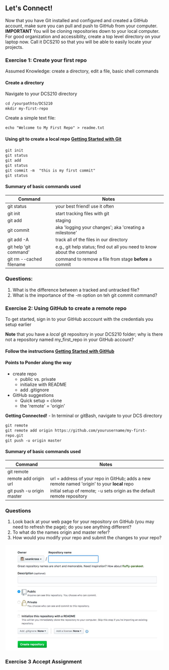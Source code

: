 ## Let's Connect!  
Now that you have Git installed and configured and created a GitHub account, make sure you can pull and push 
to GitHub from your computer. 
**IMPORTANT** You will be cloning repositories down to your local computer. For good organization and accessiblity, create a top
level directory on your laptop now. Call it DCS210 so that you will be able to easily locate your projects.
    
### Exercise 1: Create your first repo
Assumed Knowledge: create a directory, edit a file, basic shell commands
#### Create a directory

Navigate to your DCS210 directory

	cd /yourpathto/DCS210
	mkdir my-first-repo
Create a simple text file:

	echo "Welcome to My First Repo" > readme.txt

#### Using git to create a local repo [Getting Started with Git](https://seankross.com/the-unix-workbench/git-and-github.html#getting-started-with-git)  

	git init
	git status
	git add 
	git status
	git commit -m  "this is my first commit"
	git status
	
#### Summary of basic commands used 

| Command         | Notes |
| --------------- | ------ |
|git status| your best friend! use it often|
|git init| start tracking files with git|
|git add | staging|
|git commit | aka 'logging your changes'; aka 'creating a milestone'|
|git add -A | track all of the files in our directory |
|git help 'git command'| e.g., git help status; find out all you need to know about the command|
|git rm --cached filename| command to remove a file from stage __before__ a commit|


### Questions:
1. What is the difference between a tracked and untracked file?
2. What is the importance of the -m option on teh git commit command?


### Exercise 2: Using GitHub to create a remote repo
To get started, sign in to your GitHub acccount with the credentials you setup earlier

__Note__ that you have a *local* git repository in your DCS210 folder; why is there not a repository named my_first_repo in your GitHub account?

#### Follow the instructions [Getting Started with GitHub](https://seankross.com/the-unix-workbench/git-and-github.html#github) 


#### Points to Ponder along the way
* create repo
	* public vs. private
	* initialize with README
	* add .gitignore
* GitHub suggestions
	* Quick setup = clone
	* the 'remote' = 'origin'

__Getting Connected!__ - In terminal or gitBash, navigate to your DCS directory

	git remote
	git remote add origin https://github.com/yourusername/my-first-repo.git 
	git push -u origin master 



#### Summary of basic commands used 

| Command         | Notes |
| --------------- | ------ |
|git remote|  |
|remote add origin url | url = address of your repo in GitHub; adds a new remote named 'origin' to your __local__ repo |
|git push -u origin master | initial setup of remote; -u sets origin as the default remote repository|

### Questions
1. Look back at your web page for your repository on GitHub (you may need to refresh the page); do you see anything different?
2. To what do the names origin and master refer?
3. How would you modify your repo and submit the changes to your repo?

![This is an image of repo](../images/createRepo.JPG)

### Exercise 3 Accept Assignment